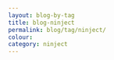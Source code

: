 ```yaml
---
layout: blog-by-tag
title: blog-ninject
permalink: blog/tag/ninject/
colour:
category: ninject
---
```

